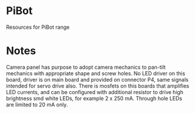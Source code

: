 # PiBot
Resources for PiBot range

# Notes
Camera panel has purpose to adopt camera mechanics to pan-tilt mechanics with appropriate shape and screw holes. No LED driver on this board, driver is on main board and provided on connector P4, same signals intended for servo drive also. There is mosfets on this boards that amplifies LED currents, and can be configured with additional resistor to drive high brightness smd white LEDs, for example 2 x 250 mA. Through hole LEDs are limited to 20 mA only.

